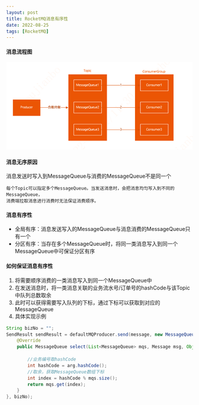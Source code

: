 ```yaml
---
layout: post
title: RocketMQ消息有序性
date: 2022-08-25
tags: [RocketMQ]
---
```


#### 消息流程图
![消息流程图](/images/rocketmq-flow.png)

#### 消息无序原因
消息发送时写入到MessageQueue与消费的MessageQueue不是同一个
```$xslt
每个Topic可以指定多个MessageQueue。当发送消息时，会把消息均匀写入到不同的MessageQueue，
消费端拉取消息进行消费时无法保证消费顺序。
```
#### 消息有序性
- 全局有序：消息发送写入的MessageQueue与消息消费的MessageQueue只有一个
- 分区有序：当存在多个MessageQueue时，将同一类消息写入到同一个MessageQueue中可保证分区有序

#### 如何保证消息有序性
1. 将需要顺序消费的一类消息写入到同一个MessageQueue中
2. 在发送消息时，将一类消息关联的业务流水号/订单号的hashCode与该Topic中队列总数取余
3. 此时可以获得需要写入队列的下标，通过下标可以获取到对应的MessageQueue
4. 具体实现示例
```java
String bizNo = "";
SendResult sendResult = defaultMQProducer.send(message, new MessageQueueSelector() {
    @Override
    public MessageQueue select(List<MessageQueue> mqs, Message msg, Object arg) {
        
        //业务编号取hashCode
        int hashCode = arg.hashCode();
        //取余，获取MessageQueue数组下标
        int index = hashCode % mqs.size();
        return mqs.get(index);
    }
}, bizNo);
```



